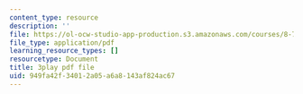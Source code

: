 ```yaml
---
content_type: resource
description: ''
file: https://ol-ocw-studio-app-production.s3.amazonaws.com/courses/8-701-introduction-to-nuclear-and-particle-physics-fall-2020/949fa42f34012a05a6a8143af824ac67_IgqwfvODZIE.pdf
file_type: application/pdf
learning_resource_types: []
resourcetype: Document
title: 3play pdf file
uid: 949fa42f-3401-2a05-a6a8-143af824ac67
---
```

